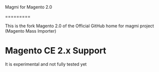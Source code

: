 Magmi for Magento 2.0

=========

This is the fork Magento 2.0 of the Official GitHub home for magmi  project (Magento Mass Importer)


Magento CE 2.x Support
===================================

It is experimental and not fully tested yet